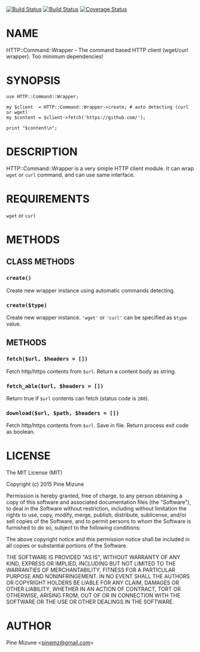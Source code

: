 [![Build Status](https://travis-ci.org/pine613/p5-HTTP-Command-Wrapper.svg?branch=master)](https://travis-ci.org/pine613/p5-HTTP-Command-Wrapper) [![Build Status](https://img.shields.io/appveyor/ci/pine613/p5-HTTP-Command-Wrapper/master.svg)](https://ci.appveyor.com/project/pine613/p5-HTTP-Command-Wrapper/branch/master) [![Coverage Status](http://codecov.io/github/pine613/p5-HTTP-Command-Wrapper/coverage.svg?branch=master)](https://codecov.io/github/pine613/p5-HTTP-Command-Wrapper?branch=master)
# NAME

HTTP::Command::Wrapper - The command based HTTP client (wget/curl wrapper). Too minimum dependencies!

# SYNOPSIS

    use HTTP::Command::Wrapper;

    my $client  = HTTP::Command::Wrapper->create; # auto detecting (curl or wget)
    my $content = $client->fetch('https://github.com/');

    print "$content\n";

# DESCRIPTION

HTTP::Command::Wrapper is a very simple HTTP client module.
It can wrap `wget` or `curl` command, and can use same interface.

# REQUIREMENTS

`wget` or `curl`

# METHODS

## CLASS METHODS

### `create()`

Create new wrapper instance using automatic commands detecting.

### `create($type)`

Create new wrapper instance. `'wget'` or `'curl'` can be specified as `$type` value.

## METHODS

### `fetch($url, $headers = [])`

Fetch http/https contents from `$url`. Return a content body as string.

### `fetch_able($url, $headers = [])`

Return true if `$url` contents can fetch (status code is `200`).

### `download($url, $path, $headers = [])`

Fetch http/https contents from `$url`. Save in file. Return process exit code as boolean.

# LICENSE

The MIT License (MIT)

Copyright (c) 2015 Pine Mizune

Permission is hereby granted, free of charge, to any person obtaining a copy
of this software and associated documentation files (the "Software"), to deal
in the Software without restriction, including without limitation the rights
to use, copy, modify, merge, publish, distribute, sublicense, and/or sell
copies of the Software, and to permit persons to whom the Software is
furnished to do so, subject to the following conditions:

The above copyright notice and this permission notice shall be included in
all copies or substantial portions of the Software.

THE SOFTWARE IS PROVIDED "AS IS", WITHOUT WARRANTY OF ANY KIND, EXPRESS OR
IMPLIED, INCLUDING BUT NOT LIMITED TO THE WARRANTIES OF MERCHANTABILITY,
FITNESS FOR A PARTICULAR PURPOSE AND NONINFRINGEMENT. IN NO EVENT SHALL THE
AUTHORS OR COPYRIGHT HOLDERS BE LIABLE FOR ANY CLAIM, DAMAGES OR OTHER
LIABILITY, WHETHER IN AN ACTION OF CONTRACT, TORT OR OTHERWISE, ARISING FROM,
OUT OF OR IN CONNECTION WITH THE SOFTWARE OR THE USE OR OTHER DEALINGS IN
THE SOFTWARE.

# AUTHOR

Pine Mizune &lt;pinemz@gmail.com>
